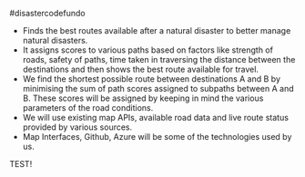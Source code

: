 #disastercodefundo

- Finds the best routes available after a natural disaster to better manage natural disasters.
- It assigns scores to various paths based on factors like strength of roads, safety of paths, time taken in traversing the distance between the destinations and then shows the best route available for travel.
- We find the shortest possible route between destinations A and B by minimising the sum of path scores assigned to subpaths between A and B. These scores will be assigned by keeping in mind the various parameters of the road conditions.
- We will use existing map APIs, available road data and live route status provided by various sources.
- Map Interfaces, Github, Azure will be some of the technologies used by us.

  
  

TEST!
